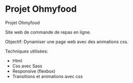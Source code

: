 # Projet Ohmyfood
Projet Ohmyfood

Site web de commande de repas en ligne.

Objectif: Dynamiser une page web avec des animations css.

Techniques utilisées:

- Html
- Css avec Sass
- Responsive (flexbox)
- Transitions et animations avec css

